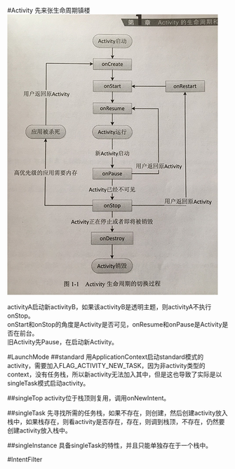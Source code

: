 #Activity
先来张生命周期镇楼
![life\_cycle](https://github.com/DroidWorkerLYF/LearnX/blob/master/Activity/pic/activity_lifecycle.jpg?raw=true)

activityA启动新activityB，如果该activityB是透明主题，则activityA不执行onStop。  
onStart和onStop的角度是Activity是否可见，onResume和onPause是Activity是否在前台。  
旧Activity先Pause，在启动新Activity。

#LaunchMode
##standard
用ApplicationContext启动standard模式的activity，需要加入FLAG\_ACTIVITY\_NEW\_TASK，因为非activity类型的context，没有任务栈，所以新activity无法加入其中，但是这也导致了实际是以singleTask模式启动activity。

##singleTop
activity位于栈顶则复用，调用onNewIntent。

##singleTask
先寻找所需的任务栈，如果不存在，则创建，然后创建activity放入栈中，如果栈存在，则看activity是否存在，存在，则调到栈顶，不存在，仍然要创建activity放入栈中。

##singleInstance
具备singleTask的特性，并且只能单独存在于一个栈中。

#IntentFilter
